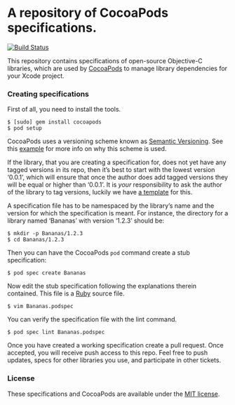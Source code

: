 # A repository of CocoaPods specifications.

[![Build Status](https://secure.travis-ci.org/CocoaPods/Specs.png?branch=master)](http://travis-ci.org/CocoaPods/Specs)

This repository contains specifications of open-source Objective-C libraries, which are used by [CocoaPods](https://github.com/CocoaPods/CocoaPods) to manage library dependencies for your Xcode project.


### Creating specifications

First of all, you need to install the tools.

    $ [sudo] gem install cocoapods
    $ pod setup

CocoaPods uses a versioning scheme known as [Semantic Versioning](http://semver.org/). See this [example](https://github.com/CocoaPods/Specs/wiki/Cross-dependencies-resolution-example) for more info on why this scheme is used.

If the library, that you are creating a specification for, does not yet have any tagged versions in its repo, then it’s best to start with the lowest version ‘0.0.1’, which will ensure that once the author does add tagged versions they will be equal or higher than ‘0.0.1’. It is _your_ responsibility to ask the author of the library to tag versions, luckily we have [a template](https://github.com/CocoaPods/Specs/wiki/%22Add-semantic-version-tags%22-issue-template) for this.

A specification file has to be namespaced by the library’s name and the version for which the specification is meant. For instance, the directory for a library named ‘Bananas’ with version ‘1.2.3’ should be:

    $ mkdir -p Bananas/1.2.3
    $ cd Bananas/1.2.3

Then you can have the CocoaPods `pod` command create a stub specification:

    $ pod spec create Bananas

Now edit the stub specification following the explanations therein contained. This file is a [Ruby](http://www.ruby-lang.org/) source file.

    $ vim Bananas.podspec

You can verify the specification file with the lint command.

    $ pod spec lint Bananas.podspec

Once you have created a working specification create a pull request. Once accepted, you will receive push access to this repo. Feel free to push updates, specs for other libraries you use, and participate in other tickets.


### License

These specifications and CocoaPods are available under the [MIT license](http://www.opensource.org/licenses/mit-license.php).
